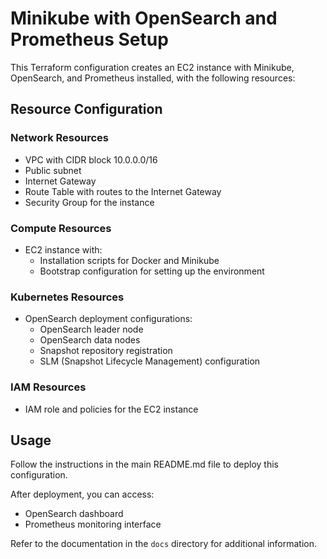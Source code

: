 # Minikube with OpenSearch and Prometheus Setup

This Terraform configuration creates an EC2 instance with Minikube, OpenSearch, and Prometheus installed, with the following resources:

## Resource Configuration

### Network Resources
- VPC with CIDR block 10.0.0.0/16
- Public subnet
- Internet Gateway
- Route Table with routes to the Internet Gateway
- Security Group for the instance

### Compute Resources
- EC2 instance with:
  - Installation scripts for Docker and Minikube
  - Bootstrap configuration for setting up the environment

### Kubernetes Resources
- OpenSearch deployment configurations:
  - OpenSearch leader node
  - OpenSearch data nodes
  - Snapshot repository registration
  - SLM (Snapshot Lifecycle Management) configuration

### IAM Resources
- IAM role and policies for the EC2 instance

## Usage

Follow the instructions in the main README.md file to deploy this configuration.

After deployment, you can access:
- OpenSearch dashboard
- Prometheus monitoring interface

Refer to the documentation in the `docs` directory for additional information.
